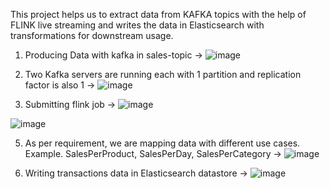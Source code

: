 This project helps us to extract data from KAFKA topics with the help of FLINK live streaming and writes the data in Elasticsearch with transformations for downstream usage.

1. Producing Data with kafka in sales-topic -> 
![image](https://github.com/user-attachments/assets/67fd0118-a596-48af-b808-271794fcc92a)

2. Two Kafka servers are running each with 1 partition and replication factor is also 1 ->
![image](https://github.com/user-attachments/assets/7a175225-991e-40d0-b165-1eae08575530)

3. Submitting flink job -> 
![image](https://github.com/user-attachments/assets/7442d58a-fed5-4229-ad6c-5f5a43c7d93d)

![image](https://github.com/user-attachments/assets/14f5a6cc-d555-4f92-8b82-9cb7adabc661)


5. As per requirement, we are mapping data with different use cases. Example. SalesPerProduct, SalesPerDay, SalesPerCategory ->
![image](https://github.com/user-attachments/assets/f9a25837-5854-41dd-8a0a-0e4b87120ad4)

6. Writing transactions data in Elasticsearch datastore ->
![image](https://github.com/user-attachments/assets/053a2351-f75c-4e27-961e-1a25f1c519d7)


